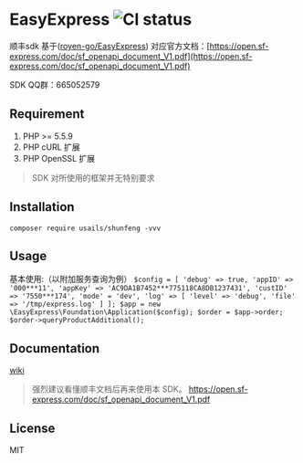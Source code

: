 # EasyExpress ![CI status](https://travis-ci.org/royen-go/EasyExpress.svg?branch=master)

顺丰sdk 
基于([royen-go/EasyExpress](https://github.com/royen-go/EasyExpress))
对应官方文档：[https://open.sf-express.com/doc/sf_openapi_document_V1.pdf](https://open.sf-express.com/doc/sf_openapi_document_V1.pdf)

SDK QQ群：665052579
## Requirement
1. PHP >= 5.5.9
2. PHP cURL 扩展
3. PHP OpenSSL 扩展
> SDK 对所使用的框架并无特别要求

## Installation
```shell
composer require usails/shunfeng -vvv
```

## Usage
基本使用:（以附加服务查询为例）
`
$config = [
    'debug' => true,
    'appID' => '000***11',
    'appKey' => 'AC9DA1B7452***775118CA8DB1237431',
    'custID' => '7550***174',
    'mode' = 'dev',
    'log' => [
        'level' => 'debug',
        'file' => '/tmp/express.log'
    ]
];
$app = new \EasyExpress\Foundation\Application($config);
$order = $app->order;
$order->queryProductAdditional();
`

## Documentation

[wiki](https://github.com/royen-go/EasyExpress/wiki)

> 强烈建议看懂顺丰文档后再来使用本 SDK。
> https://open.sf-express.com/doc/sf_openapi_document_V1.pdf

## License

MIT

